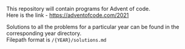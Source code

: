 This repository will contain programs for Advent of code.  
Here is the link - https://adventofcode.com/2021

Solutions to all the problems for a particular year can be found in the corresponding year directory.  
Filepath format is `/{YEAR}/solutions.md`

